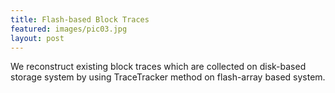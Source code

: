 ```yaml
---
title: Flash-based Block Traces 
featured: images/pic03.jpg
layout: post
---
```


<div class="excerpt">
<p>We reconstruct existing block traces which are collected on disk-based storage system by using TraceTracker method on flash-array based system.</p>
</div>
